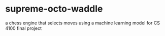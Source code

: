 # supreme-octo-waddle
a chess engine that selects moves using a machine learning model for CS 4100 final project
